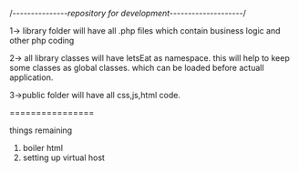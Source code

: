 /*---------------repository for development--------------------*/


1-> library folder will have all .php files which contain business logic and other php coding

2-> all library classes will have letsEat as namespace. this will help to keep some classes as global classes. which can be loaded before actuall application.

3->public folder will have all css,js,html code.

================

things remaining 

1. boiler html
2. setting up virtual host
